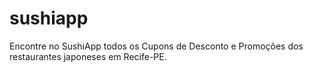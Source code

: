 # sushiapp
Encontre no SushiApp todos os Cupons de Desconto e Promoções dos restaurantes japoneses em Recife-PE.
